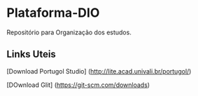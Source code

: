 # Plataforma-DIO
Repositório para Organização dos estudos.

## Links Uteis
[Download Portugol Studio] (http://lite.acad.univali.br/portugol/)

[DOwnload GIit] (https://git-scm.com/downloads)
